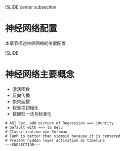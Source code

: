 !SLIDE center subsection

# 神经网络配置

本章节描述神经网络的关键配置


!SLIDE

# 神经网络主要概念

* 激活函数
* 反向传播
* 损失函数
* 权重项初始化
* 数据归一法与标准化


~~~SECTION:notes~~~
# ARI Sez, add picture of Regression ==> identity
# Default with ==> to Relu
# Classification ==> Softmax
# Tanh is better than sigmoid because it is centered
# Present hidden layer activation as timeline
~~~ENDSECTION~~~
